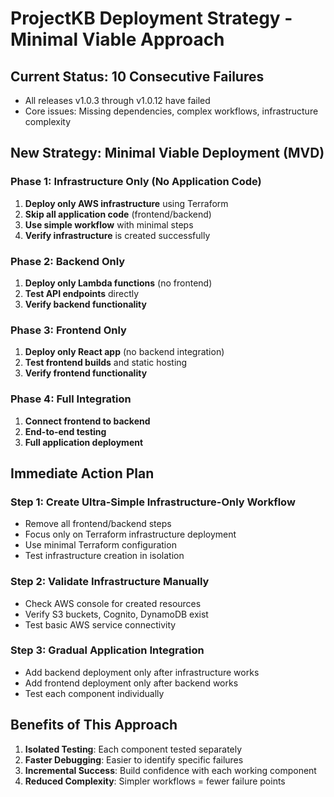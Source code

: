 # ProjectKB Deployment Strategy - Minimal Viable Approach

## Current Status: 10 Consecutive Failures
- All releases v1.0.3 through v1.0.12 have failed
- Core issues: Missing dependencies, complex workflows, infrastructure complexity

## New Strategy: Minimal Viable Deployment (MVD)

### Phase 1: Infrastructure Only (No Application Code)
1. **Deploy only AWS infrastructure** using Terraform
2. **Skip all application code** (frontend/backend)
3. **Use simple workflow** with minimal steps
4. **Verify infrastructure** is created successfully

### Phase 2: Backend Only
1. **Deploy only Lambda functions** (no frontend)
2. **Test API endpoints** directly
3. **Verify backend functionality**

### Phase 3: Frontend Only
1. **Deploy only React app** (no backend integration)
2. **Test frontend builds** and static hosting
3. **Verify frontend functionality**

### Phase 4: Full Integration
1. **Connect frontend to backend**
2. **End-to-end testing**
3. **Full application deployment**

## Immediate Action Plan

### Step 1: Create Ultra-Simple Infrastructure-Only Workflow
- Remove all frontend/backend steps
- Focus only on Terraform infrastructure deployment
- Use minimal Terraform configuration
- Test infrastructure creation in isolation

### Step 2: Validate Infrastructure Manually
- Check AWS console for created resources
- Verify S3 buckets, Cognito, DynamoDB exist
- Test basic AWS service connectivity

### Step 3: Gradual Application Integration
- Add backend deployment only after infrastructure works
- Add frontend deployment only after backend works
- Test each component individually

## Benefits of This Approach
1. **Isolated Testing**: Each component tested separately
2. **Faster Debugging**: Easier to identify specific failures
3. **Incremental Success**: Build confidence with each working component
4. **Reduced Complexity**: Simpler workflows = fewer failure points
